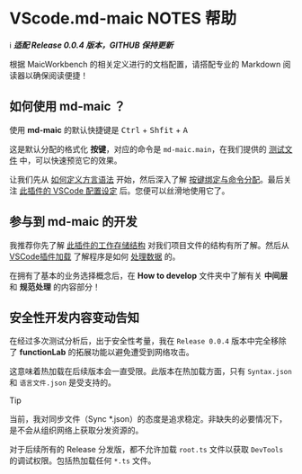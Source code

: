 # VScode.md-maic NOTES 帮助


ℹ️  ***适配 Release 0.0.4 版本，GITHUB 保持更新***


根据 MaicWorkbench 的相关定义进行的文档配置，请搭配专业的 Markdown 阅读器以确保阅读便捷！



## 如何使用 md-maic ？
使用 **md-maic** 的默认快捷键是  <kbd>Ctrl</kbd> + <kbd>Shfit</kbd> + <kbd>A</kbd>

这是默认分配的格式化 **按键**，对应的命令是 `md-maic.main`，在我们提供的 [测试文件](../conf/maic/test.md) 中，可以快速预览它的效果。

让我们先从 [如何定义方言语法](./How%20to%20use/[00]custom%20syntax.md) 开始，然后深入了解 [按键绑定与命令分配](./How%20to%20use/[04]md-maic%20keybord%20bind.md)。最后关注 [此插件的 VSCode 配置设定](./How%20to%20use/[05]md-maic%20config%20setting.md) 后。您便可以丝滑地使用它了。



## 参与到 md-maic 的开发
我推荐你先了解 [此插件的工作存储结构](./How%20to%20Develop/DataTree.md) 对我们项目文件的结构有所了解。然后从 [VSCode插件加载](./run%20of%20stream/[00]Enabled.md) 了解程序是如何 [处理数据](./run%20of%20stream/[01]Read.md) 的。

在拥有了基本的业务选择概念后，在 **How to develop** 文件夹中了解有关 **中间层** 和 **规范处理** 的内容部分！



## 安全性开发内容变动告知
在经过多次测试分析后，出于安全性考量，我在 `Release 0.0.4` 版本中完全移除了 **functionLab** 的拓展功能以避免遭受到网络攻击。

这意味着热加载在后续版本会一直受限。此版本在热加载方面，只有 `Syntax.json` 和 `语言文件.json` 是受支持的。

> [!tip]
> 当前，我对同步文件（Sync *.json）的态度是追求稳定。非缺失的必要情况下，是不会从组织网络上获取分发资源的。

对于后续所有的 Release 分发版，都不允许加载 `root.ts` 文件以获取 `DevTools` 的调试权限。包括热加载任何 `*.ts` 文件。